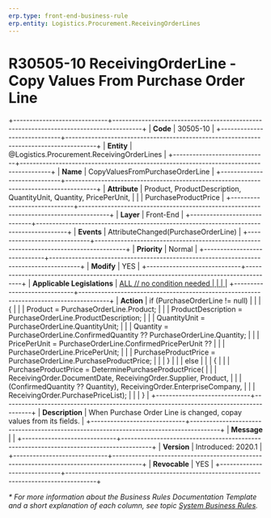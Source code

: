 ```yaml
---
erp.type: front-end-business-rule
erp.entity: Logistics.Procurement.ReceivingOrderLines
---
```


# R30505-10 ReceivingOrderLine - Copy Values From Purchase Order Line
+-----------------------------+---------------------------------------------------------------------------------------+
| **Code**                    | 30505-10                                                                              |
+-----------------------------+---------------------------------------------------------------------------------------+
| **Entity**                  | @Logistics.Procurement.ReceivingOrderLines                                            |
+-----------------------------+---------------------------------------------------------------------------------------+
| **Name**                    | CopyValuesFromPurchaseOrderLine                                                       |
+-----------------------------+---------------------------------------------------------------------------------------+
| **Attribute**               | Product, ProductDescription, QuantityUnit, Quantity, PricePerUnit,                    |
|                             | PurchaseProductPrice                                                                  |
+-----------------------------+---------------------------------------------------------------------------------------+
| **Layer**                   | Front-End                                                                             |
+-----------------------------+---------------------------------------------------------------------------------------+
| **Events**                  | AttributeChanged(PurchaseOrderLine)                                                   |
+-----------------------------+---------------------------------------------------------------------------------------+
| **Priority**                | Normal                                                                                |
+-----------------------------+---------------------------------------------------------------------------------------+
| **Modify**                  | YES                                                                                   |
+-----------------------------+---------------------------------------------------------------------------------------+
| **Applicable Legislations** | [ALL // no condition needed                                                           |
|                             | ](xref:applicable-legislations)                                                       |
+-----------------------------+---------------------------------------------------------------------------------------+
| **Action**                  | if (PurchaseOrderLine != null)                                                        |
|                             | {                                                                                     |
|                             | Product = PurchaseOrderLine.Product;                                                  |
|                             | ProductDescription = PurchaseOrderLine.ProductDescription;                            |
|                             | QuantityUnit = PurchaseOrderLine.QuantityUnit;                                        |
|                             | Quantity = PurchaseOrderLine.ConfirmedQuantity ?? PurchaseOrderLine.Quantity;         |
|                             | PricePerUnit = PurchaseOrderLine.ConfirmedPricePerUnit ??                             |
|                             | PurchaseOrderLine.PricePerUnit;                                                       |
|                             | PurchaseProductPrice = PurchaseOrderLine.PurchaseProductPrice;                        |
|                             | }                                                                                     |
|                             | else                                                                                  |
|                             | {                                                                                     |
|                             | PurchaseProductPrice = DeterminePurchaseProductPrice(                                 |
|                             | ReceivingOrder.DocumentDate, ReceivingOrder.Supplier, Product,                        |
|                             | (ConfirmedQuantity ?? Quantity), ReceivingOrder.EnterpriseCompany,                    |
|                             | ReceivingOrder.PurchasePriceList);                                                    |
|                             | }                                                                                     |
+-----------------------------+---------------------------------------------------------------------------------------+
| **Description**             | When Purchase Order Line is changed, copay values from its fields.                    |
+-----------------------------+---------------------------------------------------------------------------------------+
| **Message**                 |                                                                                       |
+-----------------------------+---------------------------------------------------------------------------------------+
| **Version**                 | Introduced: 2020.1                                                                    |
+-----------------------------+---------------------------------------------------------------------------------------+
| **Revocable**               | YES                                                                                   |
+-----------------------------+---------------------------------------------------------------------------------------+

*\* For more information about the Business Rules Documentation Template and a short explanation of each column, see
topic [System Business Rules](../templates/template-description-system-business-rules.md).*
